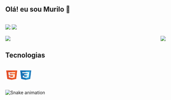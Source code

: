 ## Olá! eu sou Murilo 👋

<div tyle="display: inline_block"></br>
  <a src="https://www.instagram.com/murilojafeitosa/" target="_blank">
    <img src="https://img.shields.io/badge/Instagram-E4405F?style=for-the-badge&logo=instagram&logoColor=white" target="_blank" text_align="center">
  </a>
  <a src="https://discord.gg/murilin4340/" target="_blank">
    <img src="https://img.shields.io/badge/Discord-7289DA?style=for-the-badge&logo=discord&logoColor=white" target="_blank" text_align="center">
  </a>
</div></br>

<div>
  <img  height="160em" src="https://github-readme-stats.vercel.app/api?username=Mur1l1n&show_icons=true&theme=dark&include_all_commits=true&count_private=true"/>
  <img align="right" height="160em" src="https://github-readme-stats.vercel.app/api/top-langs/?username=Mur1l1n&layout=compact&langs_count=16&theme=dark"/>
</div>

## Tecnologias
<div style="display: inline_block"></br>
  <img align="center" alt="Rafa-HTML" height="30" width="40" src="https://raw.githubusercontent.com/devicons/devicon/master/icons/html5/html5-original.svg">
  <img align="center" alt="Rafa-CSS" height="30" width="40" src="https://raw.githubusercontent.com/devicons/devicon/master/icons/css3/css3-original.svg">
</div></br>

![Snake animation](https://github.com/LuigiGF/LuigiGF/blob/output/github-contribution-grid-snake.svg)
